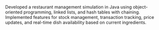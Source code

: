 Developed a restaurant management simulation in Java using object-oriented programming, linked lists, and hash
tables with chaining. Implemented features for stock management, transaction tracking, price updates, and real-time
dish availability based on current ingredients.
